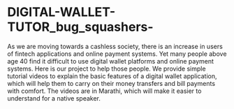 # DIGITAL-WALLET-TUTOR_bug_squashers-

As we are moving towards a cashless society, there is an increase in users of fintech applications and online payment systems. Yet many people above age 40 find it difficult to use digital wallet platforms and online payment systems. Here is our project to help those people. We provide simple tutorial videos to explain the basic features of a digital wallet application, which will help them to carry on their money transfers and bill payments with comfort. The videos are in Marathi, which will make it easier to understand for a native speaker.




